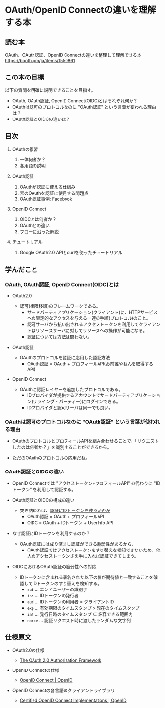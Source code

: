# OAuth/OpenID Connectの違いを理解する本

## 読む本

OAuth、OAuth認証、OpenID Connectの違いを整理して理解できる本
https://booth.pm/ja/items/1550861

## この本の目標

以下の質問を明確に説明できることを目指す。

* OAuth, OAuth認証, OpenID Connect(OIDC)とはそれぞれ何か？
* OAuthは認可のプロトコルなのに "OAuth認証" という言葉が使われる理由は？
* OAuth認証とOIDCの違いは？

## 目次

1. OAuthの復習
    1. 一体何者か？
    2. 各用語の説明

2. OAuth認証
    1. OAuthが認証に使える仕組み
    2. 素のOAuthを認証に使用する問題点
    3. OAuth認証事例: Facebook

3. OpenID Connect
    1. OIDCとは何者か？
    2. OAuthとの違い
    3. フローに沿った解説

4. チュートリアル
    1. Google OAuth2.0 APIとcurlを使ったチュートリアル

## 学んだこと

### OAuth, OAuth認証, OpenID Connect(OIDC)とは

* OAuth2.0
  * 認可(権限移譲)のフレームワークである。
    * サードパーティアプリケーション(クライアント)に、HTTPサービスへの限定的なアクセスを与える一連の手順(プロトコル)のこと。
    * 認可サーバから払い出されるアクセストークンを利用してクライアントはリソースサーバに対してリソースへの操作が可能になる。
    * 認証については方法は問わない。

* OAuth認証
  * OAuthのプロトコルを認証に応用した認証方法
    * OAuth認証 = OAuth + プロフィールAPI(お前誰やねんを取得するAPI)

* OpenID Connect
  * OAuthに認証レイヤーを追加したプロトコルである。
    * IDプロバイダが提供するアカウントでサードパーティアプリケーション(リライング・パーティー)にログインできる。
    * IDプロバイダと認可サーバは同一でも良い。

### OAuthは認可のプロトコルなのに "OAuth認証" という言葉が使われる理由

* OAuthのプロトコルとプロフィールAPIを組み合わせることで、「リクエストしたのは何者か？」を識別することができるから。

* ただのOAuthのプロトコルの応用だね。

### OAuth認証とOIDCの違い

* OpenID Connectでは "アクセストークン+プロフィールAPI" の代わりに "IDトークン" を利用して認証する。

* OAuth認証とOIDCの構成の違い
  * 突き詰めれば、<u>認証にIDトークンを使うか否か</u>
    * OAuth認証 = OAuth + プロフィールAPI
    * OIDC = OAuth + IDトークン + UserInfo API

* なぜ認証にIDトークンを利用するのか？
  * OAuth認証には成り済まし認証ができる脆弱性があるから。
    * OAuth認証ではアクセストークンをすり替えを検知できないため、他人のアクセストークンさえ手に入れば認証できてしまう。

* OIDCにおけるOAuth認証の脆弱性への対応
  * IDトークンに含まれる署名された以下の値が期待値と一致することを確認してIDトークンのすり替えを検知する。
    * `sub` ... エンドユーザーの識別子
    * `iss` ... IDトークンの発行者
    * `aud` ... IDトークンの利用者 = クライアントID
    * `exp` ... 有効期限のタイムスタンプ > 現在のタイムスタンプ
    * `iat` ... 発行日時のタイムスタンプ ⊂ 許容できる範囲内
    * `nonce` ... 認証リクエスト時に渡したランダムな文字列

## 仕様原文

* OAuth2.0の仕様
  * [The OAuth 2.0 Authorization Framework](https://openid-foundation-japan.github.io/rfc6749.ja.html)

* OpenID Connectの仕様
  * [OpenID Connect | OpenID](https://openid.net/connect/)

* OpenID Connectの各言語のクライアントライブラリ
  * [Certified OpenID Connect Implementations | OpenID](https://openid.net/developers/certified/)
